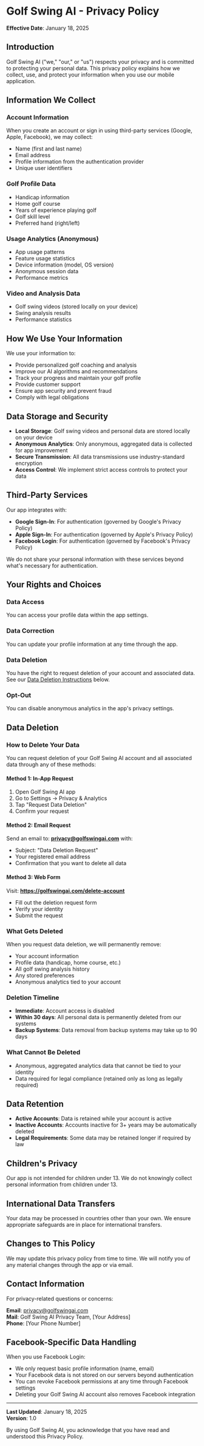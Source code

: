 # Golf Swing AI - Privacy Policy

**Effective Date**: January 18, 2025

## Introduction

Golf Swing AI ("we," "our," or "us") respects your privacy and is committed to protecting your personal data. This privacy policy explains how we collect, use, and protect your information when you use our mobile application.

## Information We Collect

### Account Information
When you create an account or sign in using third-party services (Google, Apple, Facebook), we may collect:
- Name (first and last name)
- Email address
- Profile information from the authentication provider
- Unique user identifiers

### Golf Profile Data
- Handicap information
- Home golf course
- Years of experience playing golf
- Golf skill level
- Preferred hand (right/left)

### Usage Analytics (Anonymous)
- App usage patterns
- Feature usage statistics
- Device information (model, OS version)
- Anonymous session data
- Performance metrics

### Video and Analysis Data
- Golf swing videos (stored locally on your device)
- Swing analysis results
- Performance statistics

## How We Use Your Information

We use your information to:
- Provide personalized golf coaching and analysis
- Improve our AI algorithms and recommendations
- Track your progress and maintain your golf profile
- Provide customer support
- Ensure app security and prevent fraud
- Comply with legal obligations

## Data Storage and Security

- **Local Storage**: Golf swing videos and personal data are stored locally on your device
- **Anonymous Analytics**: Only anonymous, aggregated data is collected for app improvement
- **Secure Transmission**: All data transmissions use industry-standard encryption
- **Access Control**: We implement strict access controls to protect your data

## Third-Party Services

Our app integrates with:
- **Google Sign-In**: For authentication (governed by Google's Privacy Policy)
- **Apple Sign-In**: For authentication (governed by Apple's Privacy Policy)
- **Facebook Login**: For authentication (governed by Facebook's Privacy Policy)

We do not share your personal information with these services beyond what's necessary for authentication.

## Your Rights and Choices

### Data Access
You can access your profile data within the app settings.

### Data Correction
You can update your profile information at any time through the app.

### Data Deletion
You have the right to request deletion of your account and associated data. See our [Data Deletion Instructions](#data-deletion) below.

### Opt-Out
You can disable anonymous analytics in the app's privacy settings.

## Data Deletion

### How to Delete Your Data

You can request deletion of your Golf Swing AI account and all associated data through any of these methods:

#### Method 1: In-App Request
1. Open Golf Swing AI app
2. Go to Settings → Privacy & Analytics
3. Tap "Request Data Deletion"
4. Confirm your request

#### Method 2: Email Request
Send an email to: **privacy@golfswingai.com** with:
- Subject: "Data Deletion Request"
- Your registered email address
- Confirmation that you want to delete all data

#### Method 3: Web Form
Visit: **https://golfswingai.com/delete-account**
- Fill out the deletion request form
- Verify your identity
- Submit the request

### What Gets Deleted
When you request data deletion, we will permanently remove:
- Your account information
- Profile data (handicap, home course, etc.)
- All golf swing analysis history
- Any stored preferences
- Anonymous analytics tied to your account

### Deletion Timeline
- **Immediate**: Account access is disabled
- **Within 30 days**: All personal data is permanently deleted from our systems
- **Backup Systems**: Data removal from backup systems may take up to 90 days

### What Cannot Be Deleted
- Anonymous, aggregated analytics data that cannot be tied to your identity
- Data required for legal compliance (retained only as long as legally required)

## Data Retention

- **Active Accounts**: Data is retained while your account is active
- **Inactive Accounts**: Accounts inactive for 3+ years may be automatically deleted
- **Legal Requirements**: Some data may be retained longer if required by law

## Children's Privacy

Our app is not intended for children under 13. We do not knowingly collect personal information from children under 13.

## International Data Transfers

Your data may be processed in countries other than your own. We ensure appropriate safeguards are in place for international transfers.

## Changes to This Policy

We may update this privacy policy from time to time. We will notify you of any material changes through the app or via email.

## Contact Information

For privacy-related questions or concerns:

**Email**: privacy@golfswingai.com  
**Mail**: Golf Swing AI Privacy Team, [Your Address]  
**Phone**: [Your Phone Number]

## Facebook-Specific Data Handling

When you use Facebook Login:
- We only request basic profile information (name, email)
- Your Facebook data is not stored on our servers beyond authentication
- You can revoke Facebook permissions at any time through Facebook settings
- Deleting your Golf Swing AI account also removes Facebook integration

---

**Last Updated**: January 18, 2025  
**Version**: 1.0

By using Golf Swing AI, you acknowledge that you have read and understood this Privacy Policy.